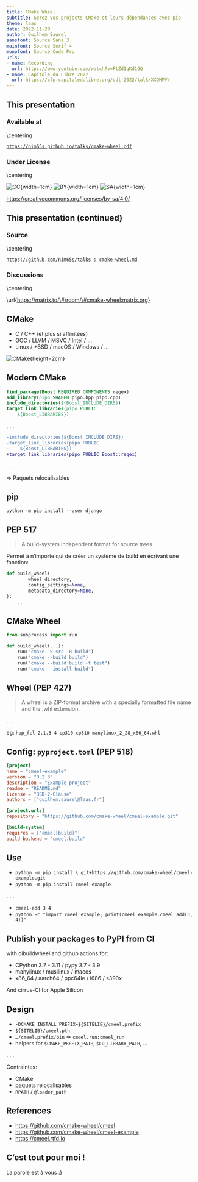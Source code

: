 ```yaml
---
title: CMake Wheel
subtitle: Gérez vos projects CMake et leurs dépendances avec pip
theme: laas
date: 2022-11-20
author: Guilhem Saurel
sansfont: Source Sans 3
mainfont: Source Serif 4
monofont: Source Code Pro
urls:
- name: Recording
  url: https://www.youtube.com/watch?v=FtZd1qKd1GQ
- name: Capitole du Libre 2022
  url: https://cfp.capitoledulibre.org/cdl-2022/talk/XXQMMV/
---
```


## This presentation

### Available at

\centering

[`https://nim65s.github.io/talks/cmake-wheel.pdf`](https://nim65s.github.io/talks/cmake-wheel.pdf)

### Under License

\centering

![CC](media/cc.png){width=1cm}
![BY](media/by.png){width=1cm}
![SA](media/sa.png){width=1cm}

<https://creativecommons.org/licenses/by-sa/4.0/>

## This presentation (continued)

### Source

\centering

[`https://github.com/nim65s/talks :
cmake-wheel.md`](https://github.com/nim65s/talks/blob/main/cmake-wheel.md)

### Discussions

\centering

\url{https://matrix.to/\#/room/\#cmake-wheel:matrix.org}

## CMake

- C / C++ (et plus si affinitées)
- GCC / LLVM / MSVC / Intel / …
- Linux / *BSD / macOS / Windows / …

![CMake](media/cmake.png){height=2cm}

## Modern CMake

```cmake
find_package(Boost REQUIRED COMPONENTS regex)
add_library(pipo SHARED pipo.hpp pipo.cpp)
include_directories(${Boost_INCLUDE_DIRS})
target_link_libraries(pipo PUBLIC
    ${Boost_LIBRARIES})
```

. . .

```diff
-include_directories(${Boost_INCLUDE_DIRS})
-target_link_libraries(pipo PUBLIC
-    ${Boost_LIBRARIES})
+target_link_libraries(pipo PUBLIC Boost::regex)
```
. . .

=> Paquets relocalisables

## pip

```
python -m pip install --user django
```

## PEP 517

> A build-system independent format for source trees

Permet à n’importe qui de créer un système de build en écrivant une fonction:

```python
def build_wheel(
        wheel_directory,
        config_settings=None,
        metadata_directory=None,
):
    ...
```

## CMake Wheel

```python
from subprocess import run

def build_wheel(...):
    run("cmake -S src -B build")
    run("cmake --build build")
    run("cmake --build build -t test")
    run("cmake --install build")
```

## Wheel (PEP 427)

> A wheel is a ZIP-format archive with a specially formatted file name and the .whl extension.

. . .

eg: `hpp_fcl-2.1.3-4-cp310-cp310-manylinux_2_28_x86_64.whl`

## Config: `pyproject.toml` (PEP 518)

```toml
[project]
name = "cmeel-example"
version = "0.2.3"
description = "Example project"
readme = "README.md"
license = "BSD-2-Clause"
authors = ["guilhem.saurel@laas.fr"]

[project.urls]
repository = "https://github.com/cmake-wheel/cmeel-example.git"

[build-system]
requires = ["cmeel[build]"]
build-backend = "cmeel.build"
```

## Use

- `python -m pip install \ git+https://github.com/cmake-wheel/cmeel-example.git`
- `python -m pip install cmeel-example`

. . .

- `cmeel-add 3 4`
- `python -c "import cmeel_example; print(cmeel_example.cmeel_add(3, 4))"`

## Publish your packages to PyPI from CI

with cibuildwheel and github actions for:

- CPython 3.7 - 3.11 / pypy 3.7 - 3.9
- manylinux / musllinux / macos
- x86_64 / aarch64 / ppc64le / i686 / s390x

And cirrus-CI for Apple Silicon

## Design

- `-DCMAKE_INSTALL_PREFIX=${SITELIB}/cmeel.prefix`
- `${SITELIB}/cmeel.pth`
- `…/cmeel.prefix/bin` => `cmeel.run:cmeel_run`
- helpers for `$CMAKE_PREFIX_PATH`, `$LD_LIBRARY_PATH`, …

. . .

Contraintes:

- CMake
- paquets relocalisables
- `RPATH` / `@loader_path`


## References

- <https://github.com/cmake-wheel/cmeel>
- <https://github.com/cmake-wheel/cmeel-example>
- <https://cmeel.rtfd.io>

## C’est tout pour moi !

La parole est à vous :)
